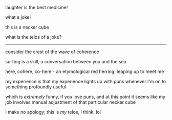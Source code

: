 laughter is the best medicine!

what a joke!

this is a necker cube

what is the telos of a joke?

---

consider the crest of the wave of coherence

surfing is a skill, a conversation between you and the sea

here, cohere, co-here - an etymological red herring, leaping up to meet me

my experience is that my experience lights up with puns whenever I'm on to something profoundly useful

which is *extremely* funny, if you love puns, and at this point it seems like my job involves manual adjustment of that particular necker cube

I make no apology; this is *my* telos, I think, lol
